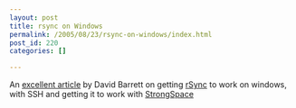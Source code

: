 ```yaml
---
layout: post
title: rsync on Windows
permalink: /2005/08/23/rsync-on-windows/index.html
post_id: 220
categories: []

---
```


 An <a href="http://www.antidis.com/articles/2005/08/windows-rsync/">excellent article</a> by David Barrett on getting <a href="http://www.samba.org/rsync" target="_blank">rSync</a> to work on windows, with <span class="caps">SSH</span> and getting it to work with <a href="http://www.strongspace.com">StrongSpace</a>

